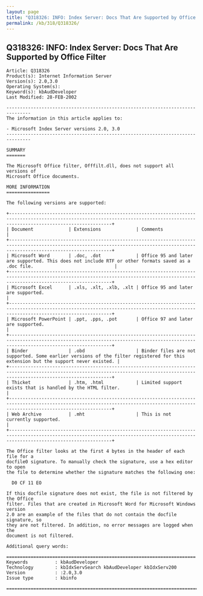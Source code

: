 ```yaml
---
layout: page
title: "Q318326: INFO: Index Server: Docs That Are Supported by Office Filter"
permalink: /kb/318/Q318326/
---
```


## Q318326: INFO: Index Server: Docs That Are Supported by Office Filter

	Article: Q318326
	Product(s): Internet Information Server
	Version(s): 2.0,3.0
	Operating System(s): 
	Keyword(s): kbAudDeveloper
	Last Modified: 28-FEB-2002
	
	-------------------------------------------------------------------------------
	The information in this article applies to:
	
	- Microsoft Index Server versions 2.0, 3.0 
	-------------------------------------------------------------------------------
	
	SUMMARY
	=======
	
	The Microsoft Office filter, Offfilt.dll, does not support all versions of
	Microsoft Office documents.
	
	MORE INFORMATION
	================
	
	The following versions are supported:
	
	+----------------------------------------------------------------------------------------------------------------------------------------------------------------------------------+
	| Document             | Extensions             | Comments                                                                                                                         | 
	+----------------------------------------------------------------------------------------------------------------------------------------------------------------------------------+
	| Microsoft Word       | .doc, .dot             | Office 95 and later are supported. This does not include RTF or other formats saved as a .doc file.                              | 
	+----------------------------------------------------------------------------------------------------------------------------------------------------------------------------------+
	| Microsoft Excel      | .xls, .xlt, .xlb, .xlt | Office 95 and later are supported.                                                                                               | 
	+----------------------------------------------------------------------------------------------------------------------------------------------------------------------------------+
	| Microsoft PowerPoint | .ppt, .pps, .pot       | Office 97 and later are supported.                                                                                               | 
	+----------------------------------------------------------------------------------------------------------------------------------------------------------------------------------+
	| Binder               | .obd                   | Binder files are not supported. Some earlier versions of the filter registered for this extension but the support never existed. | 
	+----------------------------------------------------------------------------------------------------------------------------------------------------------------------------------+
	| Thicket              | .htm, .html            | Limited support exists that is handled by the HTML filter.                                                                       | 
	+----------------------------------------------------------------------------------------------------------------------------------------------------------------------------------+
	| Web Archive          | .mht                   | This is not currently supported.                                                                                                 | 
	+----------------------------------------------------------------------------------------------------------------------------------------------------------------------------------+
	
	The Office filter looks at the first 4 bytes in the header of each file for a
	docfile0 signature. To manually check the signature, use a hex editor to open
	the file to determine whether the signature matches the following one:
	
	  D0 CF 11 EO
	
	If this docfile signature does not exist, the file is not filtered by the Office
	filter. Files that are created in Microsoft Word for Microsoft Windows version
	2.0 are an example of the files that do not contain the docfile signature, so
	they are not filtered. In addition, no error messages are logged when the
	document is not filtered.
	
	Additional query words:
	
	======================================================================
	Keywords          : kbAudDeveloper 
	Technology        : kbIdxServSearch kbAudDeveloper kbIdxServ200
	Version           : :2.0,3.0
	Issue type        : kbinfo
	
	=============================================================================
	
